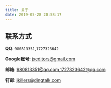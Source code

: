 ```yaml
---
title: 关于
date: 2019-05-28 20:58:17
---
```

## 联系方式
**QQ**: `980813351`,`1727323642`

**Google账号**: jxeditors@gmail.com

**邮箱**: 980813351@qq.com,1727323642@qq.com

**钉邮**: jkillers@dingtalk.com

